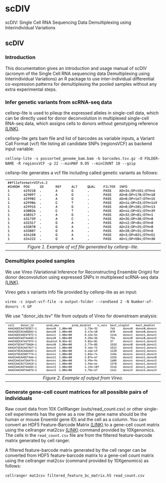 # scDIV
scDIV: Single Cell RNA Sequencing Data Demultiplexing using Interindividual Variations

## **scDIV**

### Introduction 
This documentation gives an introduction and usage manual of scDIV (acronym of the Single Cell RNA sequencing data Demultiplexing using Interindividual Variations) an R package to use inter-individual differential co-expression patterns for demultiplexing the pooled samples without any extra experimental steps. 
<br />

### Infer genetic variants from scRNA-seq data 
cellsnp-lite is used to pileup the expressed alleles in single-cell data, which can be directly used for donor deconvolution in multiplexed single-cell RNA-seq data, which assigns cells to donors without genotyping reference [(LINK)](https://github.com/single-cell-genetics/cellsnp-lite). 

cellsnp-lite gets bam file and list of barcodes as variable inputs, a Variant Call Format (vcf) file listing all candidate SNPs (regionsVCF) as backend input variable:

```{r,eval=FALSE}
cellsnp-lite -s possorted_genome_bam.bam -b barcodes.tsv.gz -O FOLDER-NAME -R regionsVCF -p 22 --minMAF 0.05 --minCOUNT 10 --gzip 
```

cellsnp-lite generates a vcf file including called genetic variants as follows:

| ![Figure 1](/cellsnp-lite.png) | 
|:--:| 
| *Figure 1. Example of vcf file generated by cellsnp-lite.* |

### Demultiplex pooled samples 
We use Vireo (Variational Inference for Reconstructing Ensemble Origin) for donor deconvolution using expressed SNPs in multiplexed scRNA-seq data [(LINK)](https://vireosnp.readthedocs.io/en/latest/).

Vireo gets s variants info file provided by cellsnp-lite as an input: 

```{r,eval=FALSE}
vireo -c input-vcf-file -o output-folder --randSeed 2 -N Number-of-donors -t GP  
```

We use "donor_ids.tsv" file from outputs of Vireo for downstream analysis:

| ![Figure 2](/vireo.png) | 
|:--:| 
| *Figure 2. Example of output from Vireo.* |


### Generate gene-cell count matrices for all possible pairs of individuals
Raw count data from 10X CellRanger (outs/read_count.csv) or other single-cell experiments has the gene as a row (the gene name should be the human or mouse Ensembl gene ID) and the cell as a column. You can convert an HDF5 Feature-Barcode Matrix [(LINK)](https://support.10xgenomics.com/single-cell-gene-expression/software/pipelines/latest/advanced/h5_matrices) to a gene-cell count matrix using the cellranger mat2csv [(LINK)](https://support.10xgenomics.com/single-cell-gene-expression/software/pipelines/latest/output/matrices#mat2csv) command provided by 10Xgenomics. The cells in the `read_count.csv` file are from the filtered feature-barcode matrix generated by cell ranger.

A filtered feature-barcode matrix generated by the cell ranger can be converted from HDF5 feature-barcode matrix to a gene-cell count matrix using the cellranger mat2csv (command provided by 10Xgenomics) as follows:

```{r,eval=FALSE}
cellranger mat2csv filtered_feature_bc_matrix.h5 read_count.csv
```





